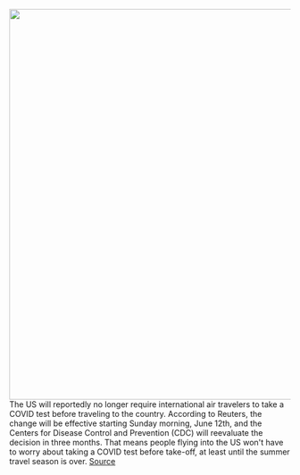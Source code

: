 <img src='https://cdn.vox-cdn.com/thumbor/n8RsT1hXBDk2FVQysQuIw00dWWI=/0x0:4000x2661/1200x800/filters:focal(1680x1011:2320x1651)/cdn.vox-cdn.com/uploads/chorus_image/image/70964365/1236922496.0.jpg' width='700px' /><br/>
The US will reportedly no longer require international air travelers to take a COVID test before traveling to the country. According to Reuters, the change will be effective starting Sunday morning, June 12th, and the Centers for Disease Control and Prevention (CDC) will reevaluate the decision in three months. That means people flying into the US won't have to worry about taking a COVID test before take-off, at least until the summer travel season is over.
<a href='https://www.theverge.com/2022/6/10/23162779/us-covid-test-international-flight-requirement-change'> Source <a/>